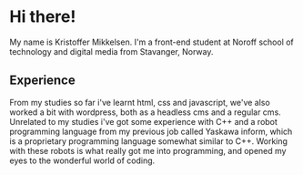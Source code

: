 # Hi there!

My name is Kristoffer Mikkelsen. I'm a front-end student at Noroff school of technology and digital media from Stavanger, Norway. 

## Experience

From my studies so far i've learnt html, css and javascript, we've also worked a bit with wordpress, both as a headless cms and a regular cms. Unrelated to my studies i've got some experience with C++ and a robot programming language from my previous job called Yaskawa inform, which is a proprietary programming language somewhat similar to C++. Working with these robots is what really got me into programming, and opened my eyes to the wonderful world of coding.


